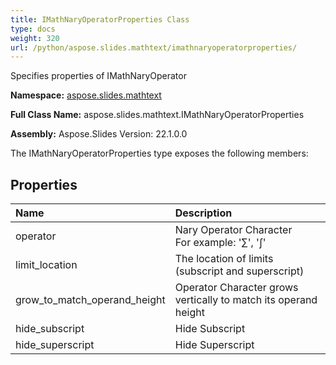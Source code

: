```yaml
---
title: IMathNaryOperatorProperties Class
type: docs
weight: 320
url: /python/aspose.slides.mathtext/imathnaryoperatorproperties/
---
```


Specifies properties of IMathNaryOperator

**Namespace:** [aspose.slides.mathtext](/python/aspose.slides.mathtext/)

**Full Class Name:** aspose.slides.mathtext.IMathNaryOperatorProperties

**Assembly:**  Aspose.Slides Version: 22.1.0.0

The IMathNaryOperatorProperties type exposes the following members:
## **Properties**
|**Name**|**Description**|
| :- | :- |
|operator|Nary Operator Character<br/>            For example: '∑', '∫'|
|limit_location|The location of limits (subscript and superscript)|
|grow_to_match_operand_height|Operator Character grows vertically to match its operand height|
|hide_subscript|Hide Subscript|
|hide_superscript|Hide Superscript|

